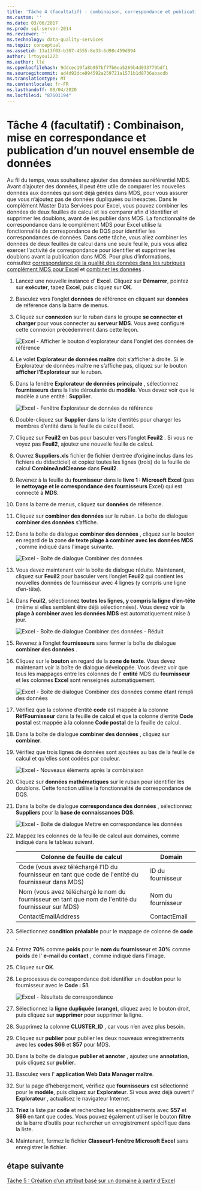```yaml
---
title: 'Tâche 4 (facultatif) : combinaison, correspondance et publication d’un nouveau jeu de données | Microsoft Docs'
ms.custom: ''
ms.date: 03/06/2017
ms.prod: sql-server-2014
ms.reviewer: ''
ms.technology: data-quality-services
ms.topic: conceptual
ms.assetid: 13a13f03-b307-4555-8e33-6d98c459d994
author: lrtoyou1223
ms.author: lle
ms.openlocfilehash: 9ddcec19fa8b957bf77b6ea5269b4d033779bdf1
ms.sourcegitcommit: ad4d92dce894592a259721a1571b1d8736abacdb
ms.translationtype: MT
ms.contentlocale: fr-FR
ms.lasthandoff: 08/04/2020
ms.locfileid: "87601194"
---
```

# <a name="task-4-optional-combining-matching-and-publishing-new-set-of-data"></a>Tâche 4 (facultatif) : Combinaison, mise en correspondance et publication d’un nouvel ensemble de données
  Au fil du temps, vous souhaiterez ajouter des données au référentiel MDS. Avant d’ajouter des données, il peut être utile de comparer les nouvelles données aux données qui sont déjà gérées dans MDS, pour vous assurer que vous n’ajoutez pas de données dupliquées ou inexactes. Dans le complément Master Data Services pour Excel, vous pouvez combiner les données de deux feuilles de calcul et les comparer afin d'identifier et supprimer les doublons, avant de les publier dans MDS. La fonctionnalité de correspondance dans le complément MDS pour Excel utilise la fonctionnalité de correspondance de DQS pour identifier les correspondances de données. Dans cette tâche, vous allez combiner les données de deux feuilles de calcul dans une seule feuille, puis vous allez exercer l'activité de correspondance pour identifier et supprimer les doublons avant la publication dans MDS. Pour plus d’informations, consultez [correspondance de la qualité des données dans les rubriques complément MDS pour Excel](https://msdn.microsoft.com/library/hh548681.aspx) et [combiner les données](https://msdn.microsoft.com/library/hh548680.aspx) .  
  
1.  Lancez une nouvelle instance d' **Excel**. Cliquez sur **Démarrer**, pointez sur **exécuter**, tapez **Excel**, puis cliquez sur **OK**.  
  
2.  Basculez vers l’onglet **données** de référence en cliquant sur **données** de référence dans la barre de menus.  
  
3.  Cliquez sur **connexion** sur le ruban dans le groupe **se connecter et charger** pour vous connecter au **serveur MDS**. Vous avez configuré cette connexion précédemment dans cette leçon.  
  
     ![Excel - Afficher le bouton d'explorateur dans l'onglet des données de référence](../../2014/tutorials/media/et-combinematchandpublishnewsod-01.jpg "Excel - Afficher le bouton d'explorateur dans l'onglet des données de référence")  
  
4.  Le volet **Explorateur de données maître** doit s’afficher à droite. Si le Explorateur de données maître ne s’affiche pas, cliquez sur le bouton **afficher l’Explorateur** sur le ruban.  
  
5.  Dans la fenêtre **Explorateur de données principale** , sélectionnez **fournisseurs** dans la liste déroulante du **modèle**. Vous devez voir que le modèle a une entité : **Supplier**.  
  
     ![Excel - Fenêtre Explorateur de données de référence](../../2014/tutorials/media/et-combinematchandpublishnewsod-02.jpg "Excel - Fenêtre Explorateur de données de référence")  
  
6.  Double-cliquez sur **Supplier** dans la liste d’entités pour charger les membres d’entité dans la feuille de calcul Excel.  
  
7.  Cliquez sur **Feuil2** en bas pour basculer vers l’onglet **Feuil2** . Si vous ne voyez pas **Feuil2**, ajoutez une nouvelle feuille de calcul.  
  
8.  Ouvrez **Suppliers.xls** fichier (le fichier d’entrée d’origine inclus dans les fichiers du didacticiel) et copiez toutes les lignes (trois) de la feuille de calcul **CombineAndCleanse** dans **Feuil2**.  
  
9. Revenez à la feuille du **fournisseur** dans le **livre 1 : Microsoft Excel** (pas le **nettoyage et le correspondance des fournisseurs** Excel) qui est connecté à **MDS**.  
  
10. Dans la barre de menus, cliquez sur **données** de référence.  
  
11. Cliquez sur **combiner des données** sur le ruban. La boîte de dialogue **combiner des données** s’affiche.  
  
12. Dans la boîte de dialogue **combiner des données** , cliquez sur le bouton en regard de la zone **de texte plage à combiner avec les données MDS** , comme indiqué dans l’image suivante.  
  
     ![Excel - Boîte de dialogue Combiner des données](../../2014/tutorials/media/et-combinematchandpublishnewsod-03.jpg "Excel - Boîte de dialogue Combiner des données")  
  
13. Vous devez maintenant voir la boîte de dialogue réduite. Maintenant, cliquez sur **Feuil2** pour basculer vers l’onglet **Feuil2** qui contient les nouvelles données de fournisseur avec 4 lignes (y compris une ligne d’en-tête).  
  
14. Dans **Feuil2**, sélectionnez **toutes les lignes, y compris la ligne d’en-tête** (même si elles semblent être déjà sélectionnées). Vous devez voir la **plage à combiner avec les données MDS** est automatiquement mise à jour.  
  
     ![Excel - Boîte de dialogue Combiner des données - Réduit](../../2014/tutorials/media/et-combinematchandpublishnewsod-04.jpg "Excel - Boîte de dialogue Combiner des données - Réduit")  
  
15. Revenez à l’onglet **fournisseurs** sans fermer la boîte de dialogue **combiner des données** .  
  
16. Cliquez sur le **bouton** en regard de la **zone de texte**. Vous devez maintenant voir la boîte de dialogue développée. Vous devez voir que tous les mappages entre les colonnes de l' **entité** MDS du **fournisseur** et les colonnes **Excel** sont renseignés automatiquement.  
  
     ![Excel - Boîte de dialogue Combiner des données comme étant rempli des données](../../2014/tutorials/media/et-combinematchandpublishnewsod-05.jpg "Excel - Boîte de dialogue Combiner des données comme étant rempli des données")  
  
17. Vérifiez que la colonne d’entité **code** est mappée à la colonne **RéfFournisseur** dans la feuille de calcul et que la colonne d’entité **Code postal** est mappée à la colonne **Code postal** de la feuille de calcul.  
  
18. Dans la boîte de dialogue **combiner des données** , cliquez sur **combiner**.  
  
19. Vérifiez que trois lignes de données sont ajoutées au bas de la feuille de calcul et qu'elles sont codées par couleur.  
  
     ![Excel - Nouveaux éléments après la combinaison](../../2014/tutorials/media/et-combinematchandpublishnewsod-06.jpg "Excel - Nouveaux éléments après la combinaison")  
  
20. Cliquez sur **données mathématiques** sur le ruban pour identifier les doublons. Cette fonction utilise la fonctionnalité de correspondance de DQS.  
  
21. Dans la boîte de dialogue **correspondance des données** , sélectionnez **Suppliers** pour la **base de connaissances DQS**.  
  
     ![Excel - Boîte de dialogue Mettre en correspondance les données](../../2014/tutorials/media/et-combinematchandpublishnewsod-07.jpg "Excel - Boîte de dialogue Mettre en correspondance les données")  
  
22. Mappez les colonnes de la feuille de calcul aux domaines, comme indiqué dans le tableau suivant.  
  
    |Colonne de feuille de calcul|Domain|  
    |----------------------|------------|  
    |Code (vous avez téléchargé l'ID du fournisseur en tant que code de l'entité du fournisseur dans MDS)|ID du fournisseur|  
    |Nom (vous avez téléchargé le nom du fournisseur en tant que nom de l'entité du fournisseur sur MDS)|Nom du fournisseur|  
    |ContactEmailAddress|ContactEmail|  
  
23. Sélectionnez **condition préalable** pour le mappage de colonne de **code** .  
  
24. Entrez **70%** comme **poids** pour le **nom du fournisseur** et **30%** comme **poids** de l' **e-mail du contact** , comme indiqué dans l’image.  
  
25. Cliquez sur **OK**.  
  
26. Le processus de correspondance doit identifier un doublon pour le fournisseur avec le **Code : S1**.  
  
     ![Excel - Résultats de correspondance](../../2014/tutorials/media/et-combinematchandpublishnewsod-08.jpg "Excel - Résultats de correspondance")  
  
27. Sélectionnez la **ligne dupliquée (orange)**, cliquez avec le bouton droit, puis cliquez sur **supprimer** pour supprimer la ligne.  
  
28. Supprimez la colonne **CLUSTER_ID** , car vous n’en avez plus besoin.  
  
29. Cliquez sur **publier** pour publier les deux nouveaux enregistrements avec les **codes S66** et **S57** pour MDS.  
  
30. Dans la boîte de dialogue **publier et annoter** , ajoutez une **annotation**, puis cliquez sur **publier**.  
  
31. Basculez vers l' **application Web Data Manager maître**.  
  
32. Sur la page d’hébergement, vérifiez que **fournisseurs** est sélectionné pour le **modèle**, puis cliquez sur **Explorateur**. Si vous avez déjà ouvert l' **Explorateur** , actualisez le navigateur Internet.  
  
33. **Triez** la liste par **code** et recherchez les enregistrements avec **S57** et **S66** en tant que codes. Vous pouvez également utiliser le bouton **filtre** de la barre d’outils pour rechercher un enregistrement spécifique dans la liste.  
  
34. Maintenant, fermez le fichier **Classeur1-fenêtre Microsoft Excel** sans enregistrer le fichier.  
  
## <a name="next-step"></a>étape suivante  
 [Tâche 5 : Création d’un attribut basé sur un domaine à partir d’Excel](../../2014/tutorials/task-5-creating-a-domain-based-attribute-from-excel.md)  
  
  
